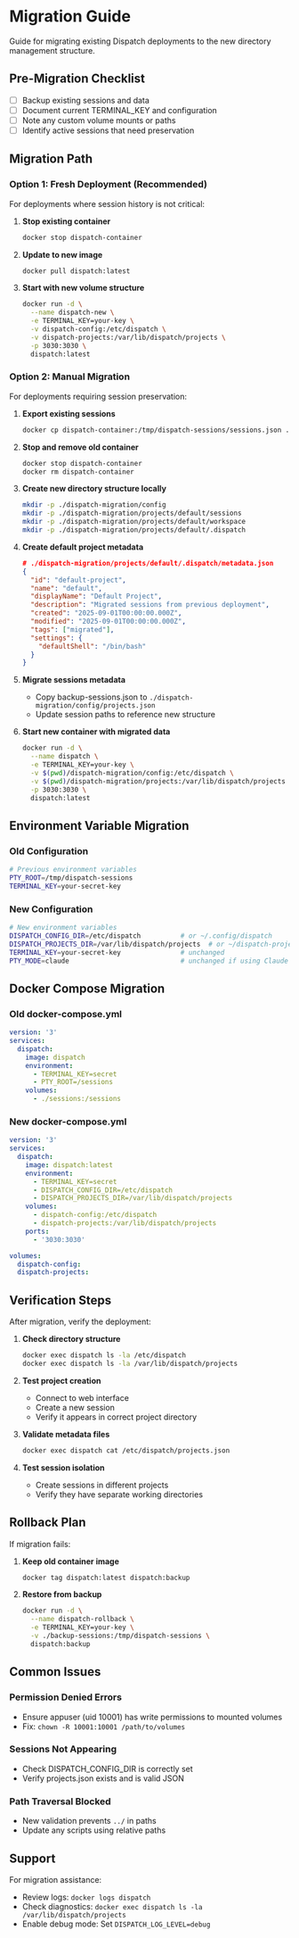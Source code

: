 # Migration Guide

Guide for migrating existing Dispatch deployments to the new directory management structure.

## Pre-Migration Checklist

- [ ] Backup existing sessions and data
- [ ] Document current TERMINAL_KEY and configuration
- [ ] Note any custom volume mounts or paths
- [ ] Identify active sessions that need preservation

## Migration Path

### Option 1: Fresh Deployment (Recommended)

For deployments where session history is not critical:

1. **Stop existing container**

   ```bash
   docker stop dispatch-container
   ```

2. **Update to new image**

   ```bash
   docker pull dispatch:latest
   ```

3. **Start with new volume structure**
   ```bash
   docker run -d \
     --name dispatch-new \
     -e TERMINAL_KEY=your-key \
     -v dispatch-config:/etc/dispatch \
     -v dispatch-projects:/var/lib/dispatch/projects \
     -p 3030:3030 \
     dispatch:latest
   ```

### Option 2: Manual Migration

For deployments requiring session preservation:

1. **Export existing sessions**

   ```bash
   docker cp dispatch-container:/tmp/dispatch-sessions/sessions.json ./backup-sessions.json
   ```

2. **Stop and remove old container**

   ```bash
   docker stop dispatch-container
   docker rm dispatch-container
   ```

3. **Create new directory structure locally**

   ```bash
   mkdir -p ./dispatch-migration/config
   mkdir -p ./dispatch-migration/projects/default/sessions
   mkdir -p ./dispatch-migration/projects/default/workspace
   mkdir -p ./dispatch-migration/projects/default/.dispatch
   ```

4. **Create default project metadata**

   ```json
   # ./dispatch-migration/projects/default/.dispatch/metadata.json
   {
     "id": "default-project",
     "name": "default",
     "displayName": "Default Project",
     "description": "Migrated sessions from previous deployment",
     "created": "2025-09-01T00:00:00.000Z",
     "modified": "2025-09-01T00:00:00.000Z",
     "tags": ["migrated"],
     "settings": {
       "defaultShell": "/bin/bash"
     }
   }
   ```

5. **Migrate sessions metadata**
   - Copy backup-sessions.json to `./dispatch-migration/config/projects.json`
   - Update session paths to reference new structure

6. **Start new container with migrated data**
   ```bash
   docker run -d \
     --name dispatch \
     -e TERMINAL_KEY=your-key \
     -v $(pwd)/dispatch-migration/config:/etc/dispatch \
     -v $(pwd)/dispatch-migration/projects:/var/lib/dispatch/projects \
     -p 3030:3030 \
     dispatch:latest
   ```

## Environment Variable Migration

### Old Configuration

```bash
# Previous environment variables
PTY_ROOT=/tmp/dispatch-sessions
TERMINAL_KEY=your-secret-key
```

### New Configuration

```bash
# New environment variables
DISPATCH_CONFIG_DIR=/etc/dispatch          # or ~/.config/dispatch
DISPATCH_PROJECTS_DIR=/var/lib/dispatch/projects  # or ~/dispatch-projects
TERMINAL_KEY=your-secret-key               # unchanged
PTY_MODE=claude                            # unchanged if using Claude
```

## Docker Compose Migration

### Old docker-compose.yml

```yaml
version: '3'
services:
  dispatch:
    image: dispatch
    environment:
      - TERMINAL_KEY=secret
      - PTY_ROOT=/sessions
    volumes:
      - ./sessions:/sessions
```

### New docker-compose.yml

```yaml
version: '3'
services:
  dispatch:
    image: dispatch:latest
    environment:
      - TERMINAL_KEY=secret
      - DISPATCH_CONFIG_DIR=/etc/dispatch
      - DISPATCH_PROJECTS_DIR=/var/lib/dispatch/projects
    volumes:
      - dispatch-config:/etc/dispatch
      - dispatch-projects:/var/lib/dispatch/projects
    ports:
      - '3030:3030'

volumes:
  dispatch-config:
  dispatch-projects:
```

## Verification Steps

After migration, verify the deployment:

1. **Check directory structure**

   ```bash
   docker exec dispatch ls -la /etc/dispatch
   docker exec dispatch ls -la /var/lib/dispatch/projects
   ```

2. **Test project creation**
   - Connect to web interface
   - Create a new session
   - Verify it appears in correct project directory

3. **Validate metadata files**

   ```bash
   docker exec dispatch cat /etc/dispatch/projects.json
   ```

4. **Test session isolation**
   - Create sessions in different projects
   - Verify they have separate working directories

## Rollback Plan

If migration fails:

1. **Keep old container image**

   ```bash
   docker tag dispatch:latest dispatch:backup
   ```

2. **Restore from backup**
   ```bash
   docker run -d \
     --name dispatch-rollback \
     -e TERMINAL_KEY=your-key \
     -v ./backup-sessions:/tmp/dispatch-sessions \
     dispatch:backup
   ```

## Common Issues

### Permission Denied Errors

- Ensure appuser (uid 10001) has write permissions to mounted volumes
- Fix: `chown -R 10001:10001 /path/to/volumes`

### Sessions Not Appearing

- Check DISPATCH_CONFIG_DIR is correctly set
- Verify projects.json exists and is valid JSON

### Path Traversal Blocked

- New validation prevents `../` in paths
- Update any scripts using relative paths

## Support

For migration assistance:

- Review logs: `docker logs dispatch`
- Check diagnostics: `docker exec dispatch ls -la /var/lib/dispatch/projects`
- Enable debug mode: Set `DISPATCH_LOG_LEVEL=debug`
